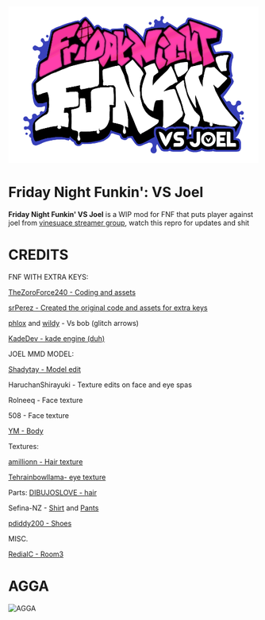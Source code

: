 
![Kade Engine logo](assets/preload/images/KadeEngineLogo.png)

# Friday Night Funkin': VS Joel
**Friday Night Funkin' VS Joel** is a WIP mod for FNF that puts player against joel from [vinesuace streamer group](https://vinesauce.com/), watch this repro for updates and shit 

# CREDITS
FNF WITH EXTRA KEYS:

[TheZoroForce240 - Coding and assets](https://gamebanana.com/mods/311713)

[srPerez - Created the original code and assets for extra keys](https://gamebanana.com/members/1819241)

[phlox](https://gamebanana.com/members/1800032) and [wildy](https://gamebanana.com/members/1663640) - Vs bob (glitch arrows)

[KadeDev - kade engine (duh)](https://gamebanana.com/members/1774971)


JOEL MMD MODEL:

[Shadytay - Model edit](https://www.deviantart.com/shadytay/art/MMD-Vinesauce-Vargskelethor-Joel-703273020)

HaruchanShirayuki - Texture edits on face and eye spas

Rolneeq - Face texture

508 - Face texture

[YM - Body](https://harudelrey.deviantart.com/art/MMD-Male-Kio-Base-UPDATE-DOWNLOAD-421291057)

Textures:

[amillionn - Hair texture](https://amillionn.deviantart.com/art/MMD-REALISTIC-HAIR-TEXTURES-DL-701873947)

[Tehrainbowllama- eye texture](https://www.deviantart.com/art/Vocaloid-Boxart-Based-Eye-Textures-458619398)

Parts:
[DIBUJOSLOVE - hair](https://dibujoslove.deviantart.com/art/UPDATE-Watchers-Gift-part-1-HAIRS-DL-444050296)

Sefina-NZ - [Shirt](https://sefina-nz.deviantart.com/art/MMD-Male-Black-T-Shirt-Download-559412791) and [Pants](https://sefina-nz.deviantart.com/art/MMD-Male-Dark-Blue-Pants-DL-559568995)


[pdiddy200 - Shoes](https://pdiddy200.deviantart.com/art/MMD-Kio-Neru-Shoes-Download-322120112)

MISC.

[RedialC - Room3](https://www.deviantart.com/redialc/art/MMD-STAGE-DL-RC-S-Room03-Hua-740656807)

# AGGA
![AGGA](https://user-images.githubusercontent.com/30850366/132233640-d22b3a23-a98a-4340-b424-625c2b7de332.gif)
